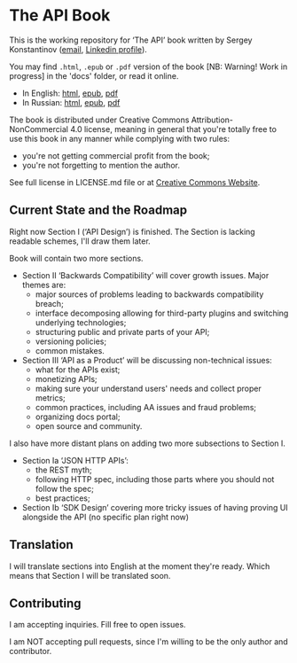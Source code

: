 # The API Book

This is the working repository for ‘The API’ book written by Sergey Konstantinov ([email](mailto:twirl-team@yandex.ru), [Linkedin profile](https://linkedin.com/in/twirl)).

You may find `.html`, `.epub` or `.pdf` version of the book [NB: Warning! Work in progress] in the 'docs' folder, or read it online.
  * In English: [html](https://twirl.github.io/The-API-Book/docs/API.en.html), [epub](https://twirl.github.io/The-API-Book/docs/API.en.epub), [pdf](https://twirl.github.io/The-API-Book/docs/API.en.pdf)
  * In Russian: [html](https://twirl.github.io/The-API-Book/docs/API.ru.html), [epub](https://twirl.github.io/The-API-Book/docs/API.ru.epub), [pdf](https://twirl.github.io/The-API-Book/docs/API.ru.pdf)

The book is distributed under Creative Commons Attribution-NonCommercial 4.0 license, meaning in general that you're totally free to use this book in any manner while complying with two rules:
  * you're not getting commercial profit from the book;
  * you're not forgetting to mention the author.

See full license in LICENSE.md file or at [Creative Commons Website](http://creativecommons.org/licenses/by-nc/4.0/).

## Current State and the Roadmap

Right now Section I (‘API Design’) is finished. The Section is lacking readable schemes, I'll draw them later.

Book will contain two more sections.
  * Section II ‘Backwards Compatibility’ will cover growth issues. Major themes are:
    * major sources of problems leading to backwards compatibility breach;
    * interface decomposing allowing for third-party plugins and switching underlying technologies;
    * structuring public and private parts of your API;
    * versioning policies;
    * common mistakes.
  * Section III ‘API as a Product’ will be discussing non-technical issues:
    * what for the APIs exist;
    * monetizing APIs;
    * making sure your understand users' needs and collect proper metrics;
    * common practices, including AA issues and fraud problems;
    * organizing docs portal;
    * open source and community.

I also have more distant plans on adding two more subsections to Section I.
  * Section Ia ‘JSON HTTP APIs’:
    * the REST myth;
    * following HTTP spec, including those parts where you should not follow the spec;
    * best practices;
  * Section Ib ‘SDK Design’ covering more tricky issues of having proving UI alongside the API (no specific plan right now)

## Translation

I will translate sections into English at the moment they're ready. Which means that Section I will be translated soon.

## Contributing

I am accepting inquiries. Fill free to open issues.

I am NOT accepting pull requests, since I'm willing to be the only author and contributor.